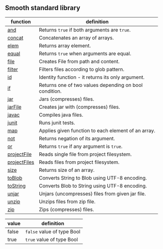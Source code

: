 

Smooth standard library
---------------------
| function                            | definition                                             |
|-------------------------------------|--------------------------------------------------------|
| [and](api/and.md)                   | Returns `true` if both arguments are `true`.           |
| [concat](api/concat.md)             | Concatenates an array of arrays.                       |
| [elem](api/elem.md)                 | Returns array element.                                 |
| [equal](api/equal.md)               | Returns `true` when arguments are equal.               |
| [file](api/file.md)                 | Creates File from path and content.                    |
| [filter](api/filter.md)             | Filters files according to glob pattern.               |
| [id](api/id.md)                     | Identity function - it returns its only argument.      |
| [if](api/if.md)                     | Returns one of two values depending on bool condition. |
| [jar](api/jar.md)                   | Jars (compresses) files.                               |
| [jarFile](api/jarFile.md)           | Creates jar with (compresses) files.                   |
| [javac](api/javac.md)               | Compiles java files.                                   |
| [junit](api/junit.md)               | Runs junit tests.                                      |
| [map](api/map.md)                   | Applies given function to each element of an array.    |
| [not](api/not.md)                   | Returns negation of its argument.                      |
| [or](api/or.md)                     | Returns `true` if any argument is `true`.              |
| [projectFile](api/projectFile.md)   | Reads single file from project filesystem.             |
| [projectFiles](api/projectFiles.md) | Reads files from project filesystem.                   |
| [size](api/size.md)                 | Returns size of an array.                              |
| [toBlob](api/toBlob.md)             | Converts String to Blob using UTF-8 encoding.          |
| [toString](api/toString.md)         | Converts Blob to String using UTF-8 encoding.          |
| [unjar](api/unjar.md)               | Unjars (uncompresses) files from given jar file.       |
| [unzip](api/unzip.md)               | Unzips files from zip file.                            |
| [zip](api/zip.md)                   | Zips (compresses) files.                               |

| value                 | definition                 |
|-----------------------|----------------------------|
| false                 | `false` value of type Bool |
| true                  | `true` value of type Bool  |
